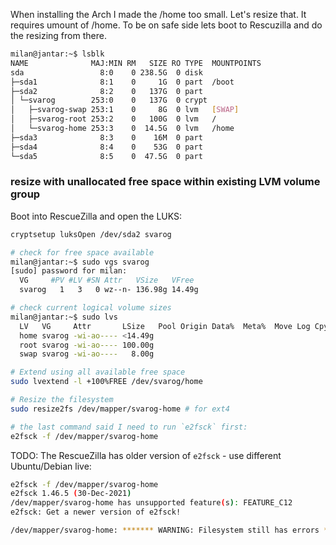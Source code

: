 
When installing the Arch I made the /home too small. Let's resize that. It requires umount of /home. To be on safe side lets boot to Rescuzilla and do the resizing from there.

```bash
milan@jantar:~$ lsblk
NAME              MAJ:MIN RM   SIZE RO TYPE  MOUNTPOINTS
sda                 8:0    0 238.5G  0 disk
├─sda1              8:1    0     1G  0 part  /boot
├─sda2              8:2    0   137G  0 part
│ └─svarog        253:0    0   137G  0 crypt
│   ├─svarog-swap 253:1    0     8G  0 lvm   [SWAP]
│   ├─svarog-root 253:2    0   100G  0 lvm   /
│   └─svarog-home 253:3    0  14.5G  0 lvm   /home
├─sda3              8:3    0    16M  0 part
├─sda4              8:4    0    53G  0 part
└─sda5              8:5    0  47.5G  0 part
```

### resize with unallocated free space within existing LVM volume group

Boot into RescueZilla and open the LUKS:

```bash
cryptsetup luksOpen /dev/sda2 svarog
```

```bash
# check for free space available
milan@jantar:~$ sudo vgs svarog
[sudo] password for milan:
  VG     #PV #LV #SN Attr   VSize   VFree
  svarog   1   3   0 wz--n- 136.98g 14.49g
```


```bash
# check current logical volume sizes
milan@jantar:~$ sudo lvs
  LV   VG     Attr       LSize   Pool Origin Data%  Meta%  Move Log Cpy%Sync Convert
  home svarog -wi-ao---- <14.49g
  root svarog -wi-ao---- 100.00g
  swap svarog -wi-ao----   8.00g
```

```bash
# Extend using all available free space 
sudo lvextend -l +100%FREE /dev/svarog/home

# Resize the filesystem 
sudo resize2fs /dev/mapper/svarog-home # for ext4

# the last command said I need to run `e2fsck` first:
e2fsck -f /dev/mapper/svarog-home
```


TODO: The RescueZilla has older version of `e2fsck` - use different Ubuntu/Debian live:

```bash
e2fsck -f /dev/mapper/svarog-home
e2fsck 1.46.5 (30-Dec-2021)
/dev/mapper/svarog-home has unsupported feature(s): FEATURE_C12
e2fsck: Get a newer version of e2fsck!

/dev/mapper/svarog-home: ******* WARNING: Filesystem still has errors *****
```
